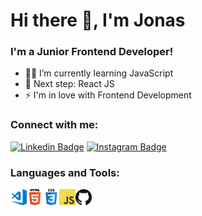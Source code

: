 <h1>Hi there 👋, I'm Jonas</h1>

<h3>I'm a Junior Frontend Developer!</h3>

- 👨‍💻 I’m currently learning JavaScript
- 🚀 Next step: React JS
- ⚡ I'm in love with Frontend Development 

### Connect with me:

[![Linkedin Badge](https://img.shields.io/badge/-LinkedIn-blue?style=flat-square&logo=Linkedin&logoColor=white&link=https://www.linkedin.com/in/jonascavalcante)](https://www.linkedin.com/in/jonascavalcante)
[![Instagram Badge](https://img.shields.io/badge/-Instagram-blueviolet?style=flat-square&logo=Instagram&logoColor=white&link=https://www.instagram.com/jonascavalcante.dz)](https://www.instagram.com/jonascavalcante.dz)

### Languages and Tools:

<img align="left" alt="Visual Studio Code" width="26px" src="https://raw.githubusercontent.com/github/explore/80688e429a7d4ef2fca1e82350fe8e3517d3494d/topics/visual-studio-code/visual-studio-code.png" />
<img align="left" alt="HTML5" width="26px" src="https://raw.githubusercontent.com/github/explore/80688e429a7d4ef2fca1e82350fe8e3517d3494d/topics/html/html.png" />
<img align="left" alt="CSS3" width="26px" src="https://raw.githubusercontent.com/github/explore/80688e429a7d4ef2fca1e82350fe8e3517d3494d/topics/css/css.png" />
<img align="left" alt="JavaScript" width="26px" src="https://raw.githubusercontent.com/github/explore/80688e429a7d4ef2fca1e82350fe8e3517d3494d/topics/javascript/javascript.png" />
<img align="left" alt="GitHub" width="26px" src="https://raw.githubusercontent.com/github/explore/78df643247d429f6cc873026c0622819ad797942/topics/github/github.png" />
